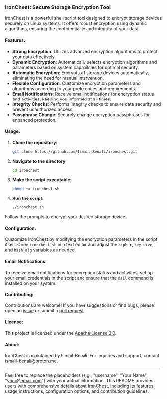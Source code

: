 ### IronChest: Secure Storage Encryption Tool

IronChest is a powerful shell script tool designed to encrypt storage devices securely on Linux systems. It offers robust encryption using dynamic algorithms, ensuring the confidentiality and integrity of your data.

#### Features:

- **Strong Encryption**: Utilizes advanced encryption algorithms to protect your data effectively.
- **Dynamic Encryption**: Automatically selects encryption algorithms and parameters based on system capabilities for optimal security.
- **Automatic Encryption**: Encrypts all storage devices automatically, eliminating the need for manual intervention.
- **Flexible Configuration**: Customize encryption parameters and algorithms according to your preferences and requirements.
- **Email Notifications**: Receive email notifications for encryption status and activities, keeping you informed at all times.
- **Integrity Checks**: Performs integrity checks to ensure data security and prevent unauthorized access.
- **Passphrase Change**: Securely change encryption passphrases for enhanced protection.

#### Usage:

1. **Clone the repository**:

    ```bash
    git clone https://github.com/Ismail-Benali/ironchest.git
    ```

2. **Navigate to the directory**:

    ```bash
    cd ironchest
    ```

3. **Make the script executable**:

    ```bash
    chmod +x ironchest.sh
    ```

4. **Run the script**:

    ```bash
    ./ironchest.sh
    ```

Follow the prompts to encrypt your desired storage device.

#### Configuration:

Customize IronChest by modifying the encryption parameters in the script itself. Open `ironchest.sh` in a text editor and adjust the `cipher`, `key_size`, and `hash_alg` variables as needed.

#### Email Notifications:

To receive email notifications for encryption status and activities, set up your email credentials in the script and ensure that the `mail` command is installed on your system.

#### Contributing:

Contributions are welcome! If you have suggestions or find bugs, please open an [issue](https://github.com/Ismail-Benali/ironchest/issues) or submit a [pull request](https://github.com/Ismail-Benali/ironchest/pulls).

#### License:

This project is licensed under the [Apache License 2.0](LICENSE).

#### About:

IronChest is maintained by Ismail-Benali. For inquiries and support, contact ismail-benali@proton.me.

---

Feel free to replace the placeholders (e.g., "username", "Your Name", "your@email.com") with your actual information. This README provides users with comprehensive details about IronChest, including its features, usage instructions, configuration options, and contribution guidelines.
